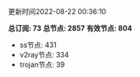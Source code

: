 更新时间2022-08-22 00:36:10

**总订阅: 73**
**总节点: 2857**
**有效节点: 804**
- ss节点: 431
- v2ray节点: 334
- trojan节点: 39
